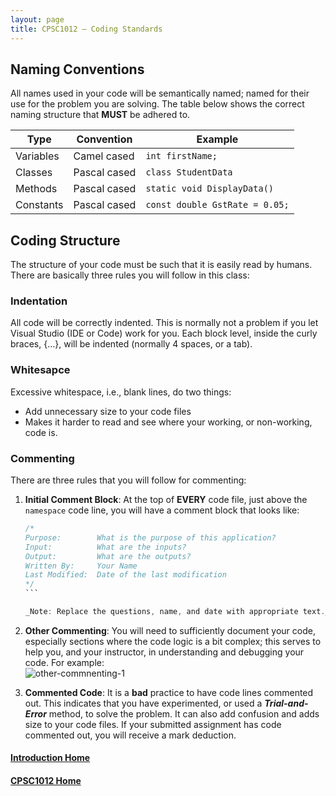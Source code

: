 ```yaml
---
layout: page
title: CPSC1012 – Coding Standards
---
```

## Naming Conventions
All names used in your code will be semantically named; named for their use for the problem you are solving. The table below shows the correct naming structure that **MUST** be adhered to.

Type | Convention | Example
-----|------------|--------
Variables | Camel cased | `int firstName;`
Classes | Pascal cased | `class StudentData`
Methods | Pascal cased | `static void DisplayData()`
Constants | Pascal cased | `const double GstRate = 0.05;`

## Coding Structure
The structure of your code must be such that it is easily read by humans. There are basically three rules you will follow in this class:

### Indentation
All code will be correctly indented. This is normally not a problem if you let Visual Studio (IDE or Code) work for you. Each block level, inside the curly braces, {…}, will be indented (normally 4 spaces, or a tab).

### Whitesapce
Excessive whitespace, i.e., blank lines, do two things:
* Add unnecessary size to your code files
* Makes it harder to read and see where your working, or non-working, code is.

### Commenting
There are three rules that you will follow for commenting:
1. **Initial Comment Block**: At the top of **EVERY** code file, just above the `namespace` code line, you will have a comment block that looks like:

    ````csharp
    /* 
    Purpose:        What is the purpose of this application?
    Input:          What are the inputs?
    Output:         What are the outputs?
    Written By:     Your Name
    Last Modified:  Date of the last modification
    */
   ```

   _Note: Replace the questions, name, and date with appropriate text._

2. **Other Commenting**: You will need to sufficiently document your code, especially sections where the code logic is a bit complex; this serves to help you, and your instructor, in understanding and debugging your code. For example:<br>
![other-commnenting-1](files/other-commenting-1.jpg)
3. **Commented Code**: It is a **bad** practice to have code lines commented out. This indicates that you have experimented, or used a ***Trial-and-Error*** method, to solve the problem. It can also add confusion and adds size to your code files. If your submitted assignment has code commented out, you will receive a mark deduction.

#### [Introduction Home](index.md)
#### [CPSC1012 Home](../)